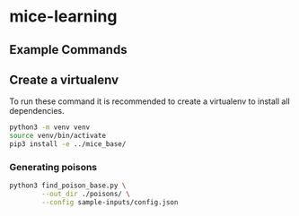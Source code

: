# mice-learning

## Example Commands

## Create a virtualenv

To run these command it is recommended to create a virtualenv to install all dependencies.

```bash
python3 -m venv venv
source venv/bin/activate
pip3 install -e ../mice_base/
```

### Generating poisons

```bash
python3 find_poison_base.py \
        --out_dir ./poisons/ \
        --config sample-inputs/config.json
```
